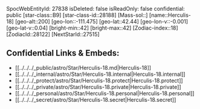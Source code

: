 ﻿---
location: [42.44,111.475,200]
type: Star
tags:
- astro/Star

---
SpocWebEntityId: 27838
isDeleted: false
isReadOnly: false
confidential: public
[star-class::B9]
[star-class-id::28188]
[Mass-sol::]
[name::Herculis-18]
[geo-alt::200]
[geo-lon::-111.475]
[geo-lat::42.44]
[geo-lon-v::-0.001]
[geo-lat-v::0.04]
[bright-min::42]
[bright-max::42]
[Zodiac-index::18]
[ZodiacId::28122]
[NextStarId::27515]



## Confidential Links & Embeds: 
- [[../../../_public/astro/Star/Herculis-18.md|Herculis-18]] 
- [[../../../_internal/astro/Star/Herculis-18.internal|Herculis-18.internal]] 
- [[../../../_protect/astro/Star/Herculis-18.protect|Herculis-18.protect]] 
- [[../../../_private/astro/Star/Herculis-18.private|Herculis-18.private]] 
- [[../../../_personal/astro/Star/Herculis-18.personal|Herculis-18.personal]] 
- [[../../../_secret/astro/Star/Herculis-18.secret|Herculis-18.secret]]

